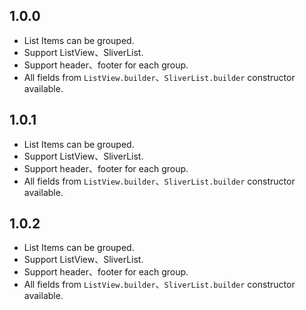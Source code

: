 ## 1.0.0
* List Items can be grouped.
* Support ListView、SliverList.
* Support header、footer for each group.
* All fields from `ListView.builder`、`SliverList.builder` constructor available.

## 1.0.1
* List Items can be grouped.
* Support ListView、SliverList.
* Support header、footer for each group.
* All fields from `ListView.builder`、`SliverList.builder` constructor available.

## 1.0.2
* List Items can be grouped.
* Support ListView、SliverList.
* Support header、footer for each group.
* All fields from `ListView.builder`、`SliverList.builder` constructor available.
